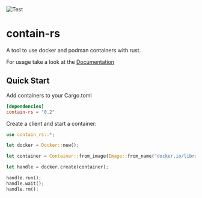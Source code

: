 ![Test](https://github.com/reenigneEsrever92/contain-rs/actions/workflows/rust.yml/badge.svg)

# contain-rs

A tool to use docker and podman containers with rust.

For usage take a look at the [Documentation](https://docs.rs/contain-rs/0.1.3/contain_rs/)

## Quick Start

Add containers to your Cargo.toml

```toml
[dependencies]
contain-rs = "0.2"
```

Create a client and start a container:

```rust
use contain_rs::*;

let docker = Docker::new();

let container = Container::from_image(Image::from_name("docker.io/library/nginx"));

let handle = docker.create(container);

handle.run();
handle.wait();
handle.rm();
```
